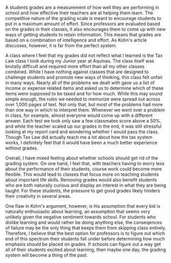 A students grades are a measurement of how well they are performing in school and how effective their teachers are at helping them learn. The competitive nature of the grading
scale is meant to encourage students to put in a maximum amount of effort. Since professors are evaluated based on the grades in their classes, it also encourages them to come
up with new ways of getting students to retain information. This means that grades are based on a combination of intelligence and effort. As Kohn's article discusses, however, it is
far from the perfect system.

A class where I feel that my grades did not reflect what I learned is the Tax Law class I took during my Junior year at Aquinas. The class itself was brutally difficult and required more
effort than all my other classes combined. While I have nothing against classes that are designed to challenge students and promote new ways of thinking, this class felt unfair in many ways. 
Nearly all of the problems we dealt with gave us a list of income or expense related items and asked us to determine which of these items were supposed to be taxed and
for how much. While this may sound simple enough, the rules we needed to memorize were spread out across over 1,000 pages of text. Not only that, but most of the problems had more
than one way in which to interpret them. Whenever we went over a problem in class, for example, almost everyone would come up with a different answer. Each test we took only
saw a few classmates score above a 50%, and while the teacher scaled up our grades in the end, it was still stressful looking at my report card and wondering whether I would pass
the class. Though Tax Law did actually teach me a lot about how the tax system works, I definitely feel that it would have been a much better experience without grades.

Overall, I have mixed feeling about whether schools should get rid of the grading system. On one hand, I feel that, with teachers having to worry less about the performance of
their students, course work could become more flexible. This would lead to classes that focus more on teaching students about important life skills. Removing grades
would also benefit students who are both naturally curious and display an interest in what they are being taught. For these students, the pressure to get good grades likely
hinders their creativity in several areas.

One flaw in Kohn's argument, however, is his assumption that every kid is naturally enthusiastic about learning, an assumption that seems very unlikely given the negative sentiment towards
school. For students who dislike learning and would rather be doing anything else, the conseqences of failure may be the only thing that keeps them from skipping class entirely. 
Therefore, I believe that the best option for professors is to figure out which end of this spectrum their students fall under before determining how much emphasis should be 
placed on grades. If schools can figure out a way get all of their students excited about learning, then maybe one day, the grading system will become a thing of the past.
